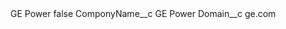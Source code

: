 <?xml version="1.0" encoding="UTF-8"?>
<CustomMetadata xmlns="http://soap.sforce.com/2006/04/metadata" xmlns:xsi="http://www.w3.org/2001/XMLSchema-instance" xmlns:xsd="http://www.w3.org/2001/XMLSchema">
    <label>GE Power</label>
    <protected>false</protected>
    <values>
        <field>ComponyName__c</field>
        <value xsi:type="xsd:string">GE Power</value>
    </values>
    <values>
        <field>Domain__c</field>
        <value xsi:type="xsd:string">ge.com</value>
    </values>
</CustomMetadata>
